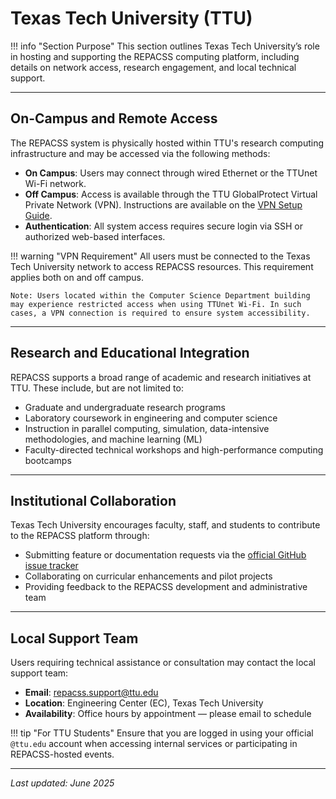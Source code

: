 # Texas Tech University (TTU)

!!! info "Section Purpose"
    This section outlines Texas Tech University’s role in hosting and supporting the REPACSS computing platform, including details on network access, research engagement, and local technical support.

---

## On-Campus and Remote Access

The REPACSS system is physically hosted within TTU's research computing infrastructure and may be accessed via the following methods:

- **On Campus**: Users may connect through wired Ethernet or the TTUnet Wi-Fi network.
- **Off Campus**: Access is available through the TTU GlobalProtect Virtual Private Network (VPN). Instructions are available on the [VPN Setup Guide](https://www.depts.ttu.edu/itts/software/vpn.php).
- **Authentication**: All system access requires secure login via SSH or authorized web-based interfaces.

!!! warning "VPN Requirement"
    All users must be connected to the Texas Tech University network to access REPACSS resources. This requirement applies both on and off campus. <br> 

    Note: Users located within the Computer Science Department building may experience restricted access when using TTUnet Wi-Fi. In such cases, a VPN connection is required to ensure system accessibility.

---

## Research and Educational Integration

REPACSS supports a broad range of academic and research initiatives at TTU. These include, but are not limited to:

- Graduate and undergraduate research programs
- Laboratory coursework in engineering and computer science
- Instruction in parallel computing, simulation, data-intensive methodologies, and machine learning (ML)
- Faculty-directed technical workshops and high-performance computing bootcamps

---

## Institutional Collaboration

Texas Tech University encourages faculty, staff, and students to contribute to the REPACSS platform through:

- Submitting feature or documentation requests via the [official GitHub issue tracker](https://github.com/nsfcac/repacss-user-guide/issues)
- Collaborating on curricular enhancements and pilot projects
- Providing feedback to the REPACSS development and administrative team

---

## Local Support Team

Users requiring technical assistance or consultation may contact the local support team:

- **Email**: [repacss.support@ttu.edu](mailto:repacss.support@ttu.edu)
- **Location**: Engineering Center (EC), Texas Tech University
- **Availability**: Office hours by appointment — please email to schedule

!!! tip "For TTU Students"
    Ensure that you are logged in using your official `@ttu.edu` account when accessing internal services or participating in REPACSS-hosted events.

---

_Last updated: June 2025_
